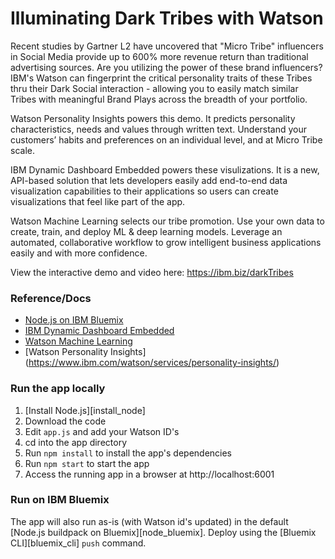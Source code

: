 # Illuminating Dark Tribes with Watson

Recent studies by Gartner L2 have uncovered that "Micro Tribe" influencers in Social Media provide up to 600% more revenue return than traditional advertising sources. Are you utilizing the power of these brand influencers? IBM's Watson can fingerprint the critical personality traits of these Tribes thru their Dark Social interaction - allowing you to easily match similar Tribes with meaningful Brand Plays across the breadth of your portfolio.


Watson Personality Insights powers this demo. It predicts personality characteristics, needs and values through written text. Understand your customers’ habits and preferences on an individual level, and at Micro Tribe scale.

IBM Dynamic Dashboard Embedded powers these visulizations. It is a new, API-based solution that lets developers easily add end-to-end data visualization capabilities to their applications so users can create visualizations that feel like part of the app.

Watson Machine Learning selects our tribe promotion. Use your own data to create, train, and deploy ML & deep learning models. Leverage an automated, collaborative workflow to grow intelligent business applications easily and with more confidence.

View the interactive demo and video here: https://ibm.biz/darkTribes

### Reference/Docs

* [Node.js on IBM Bluemix](https://console.ng.bluemix.net/catalog/starters/sdk-for-nodejs/)
* [IBM Dynamic Dashboard Embedded](https://developer.ibm.com/data/dynamic-dashboards/)
* [Watson Machine Learning](https://www.ibm.com/cloud/machine-learning)
* [Watson Personality Insights] (https://www.ibm.com/watson/services/personality-insights/)


### Run the app locally

1. [Install Node.js][install_node]
2. Download the code
3. Edit `app.js` and add your Watson ID's
4. cd into the app directory
5. Run `npm install` to install the app's dependencies
6. Run `npm start` to start the app
7. Access the running app in a browser at http://localhost:6001

### Run on IBM Bluemix

The app will also run as-is (with Watson id's updated) in the default [Node.js buildpack on Bluemix][node_bluemix].  Deploy using the [Bluemix CLI][bluemix_cli] `push` command. 
